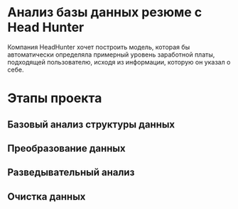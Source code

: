 # Анализ базы данных резюме c Head Hunter
Компания HeadHunter хочет построить модель, которая бы автоматически определяла примерный уровень заработной платы, подходящей пользователю, исходя из информации, которую он указал о себе.

# Этапы проекта

## Базовый анализ структуры данных
## Преобразование данных
## Разведывательный анализ
## Очистка данных
